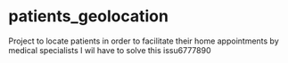 # patients_geolocation
Project to locate patients in order to facilitate their home appointments by medical specialists
I wil have to solve this issu6777890
